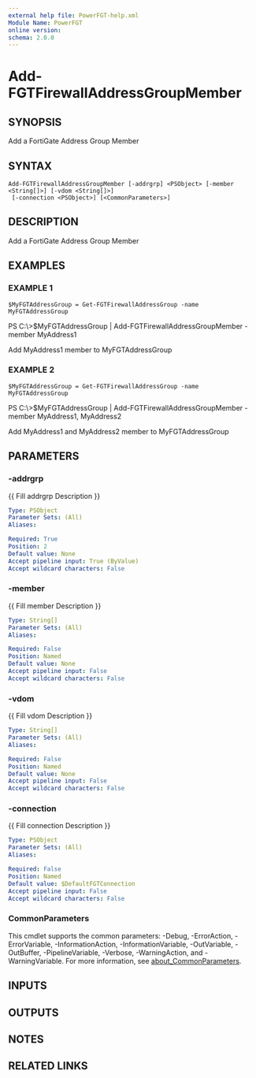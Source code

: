 ```yaml
---
external help file: PowerFGT-help.xml
Module Name: PowerFGT
online version:
schema: 2.0.0
---
```


# Add-FGTFirewallAddressGroupMember

## SYNOPSIS
Add a FortiGate Address Group Member

## SYNTAX

```
Add-FGTFirewallAddressGroupMember [-addrgrp] <PSObject> [-member <String[]>] [-vdom <String[]>]
 [-connection <PSObject>] [<CommonParameters>]
```

## DESCRIPTION
Add a FortiGate Address Group Member

## EXAMPLES

### EXAMPLE 1
```
$MyFGTAddressGroup = Get-FGTFirewallAddressGroup -name MyFGTAddressGroup
```

PS C:\\\>$MyFGTAddressGroup | Add-FGTFirewallAddressGroupMember -member MyAddress1

Add MyAddress1 member to MyFGTAddressGroup

### EXAMPLE 2
```
$MyFGTAddressGroup = Get-FGTFirewallAddressGroup -name MyFGTAddressGroup
```

PS C:\\\>$MyFGTAddressGroup | Add-FGTFirewallAddressGroupMember -member MyAddress1, MyAddress2

Add MyAddress1 and MyAddress2 member to MyFGTAddressGroup

## PARAMETERS

### -addrgrp
{{ Fill addrgrp Description }}

```yaml
Type: PSObject
Parameter Sets: (All)
Aliases:

Required: True
Position: 2
Default value: None
Accept pipeline input: True (ByValue)
Accept wildcard characters: False
```

### -member
{{ Fill member Description }}

```yaml
Type: String[]
Parameter Sets: (All)
Aliases:

Required: False
Position: Named
Default value: None
Accept pipeline input: False
Accept wildcard characters: False
```

### -vdom
{{ Fill vdom Description }}

```yaml
Type: String[]
Parameter Sets: (All)
Aliases:

Required: False
Position: Named
Default value: None
Accept pipeline input: False
Accept wildcard characters: False
```

### -connection
{{ Fill connection Description }}

```yaml
Type: PSObject
Parameter Sets: (All)
Aliases:

Required: False
Position: Named
Default value: $DefaultFGTConnection
Accept pipeline input: False
Accept wildcard characters: False
```

### CommonParameters
This cmdlet supports the common parameters: -Debug, -ErrorAction, -ErrorVariable, -InformationAction, -InformationVariable, -OutVariable, -OutBuffer, -PipelineVariable, -Verbose, -WarningAction, and -WarningVariable. For more information, see [about_CommonParameters](http://go.microsoft.com/fwlink/?LinkID=113216).

## INPUTS

## OUTPUTS

## NOTES

## RELATED LINKS
